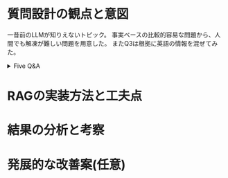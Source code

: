 # 質問設計の観点と意図

一昔前のLLMが知りえないトピック。
事実ベースの比較的容易な問題から、人間でも解凍が難しい問題を用意した。
またQ3は根拠に英語の情報を混ぜてみた。

<details><summary>Five Q&A</summary>

## Q1: アメリカ４７代大統領選はいつ開催され、誰と誰が最終候補で争い、誰が勝利したか？
### A1:
2024年11月5日にドナルド・トランプとカマラ・ハリスが争い、トランプが勝利した。
### 参考
https://www.jetro.go.jp/biz/areareports/2024/f1e171ff697a329b.html

## Q2: トランプの勝因を２つあげよ
### A2: 
経済政策：チップ収入を含めた広範な減税策
移民政策：「不法移民に職を奪われるとの懸念」がトランプ氏支持へと流れる決定打となった可能性がある。
### 参考
https://www.dlri.co.jp/report/dlri/399961.html

## Q3: 大統領就任式で示された優先事項４つとその概要を説明せよ
### A3:
「米国を再び安全に」「米国を再び手頃な価格でエネルギー大国に」「既得権益の一掃」「米国の価値の復活」概要は省略
### 参考
https://www.jetro.go.jp/biznews/2025/01/4b0b0bf68f782925.html
https://www.whitehouse.gov/briefings-statements/2025/01/president-trumps-america-first-priorities/

## Q4: トランプ政権の関税政策とは？また、その目的は？
### A4: 
相互関税を駆使して米国の主要な通商関係を再編しようとしている。相互関税とは二国間貿易の公平性を確保するため当事者双方が講じる措置。
トランプ氏と顧問らは、多くの貿易相手国が自国の輸出業者を米企業より競争優位に立たせているため、米国の製造業に不利益をもたらしていると指摘。米経済を関税の壁で囲えば、海外の生産者、あるいは海外で事業を展開する米企業が米国内に設備を設け米労働者を雇用するインセンティブが働き、中産階級空洞化の流れを変えられると主張する。
この戦略には、より最近になって明らかになった目的もある。減税のための財源確保だ。
### 参考
https://www.bloomberg.co.jp/news/articles/2025-02-14/SRNHTIT0AFB400

## Q5: 今後の政界情勢への影響？
### A5:
保護主義的な通商政策が、グローバル化した現代経済において必ずしも意図した効果を生まないことを示唆する。関税引き上げによる影響は実施国である米国において最も大きい。
こうしたサプライチェーンを利用して最終財を生産する企業の多くが多国籍企業であることを考えれば、関税政策によってある国のある産業に正の影響が出たとしても、その国の企業に正の影響が出るとは限らない。
### 参考
https://www.ide.go.jp/Japanese/IDEsquare/Eyes/2025/ISQ202520_006.html

</details>

# RAGの実装方法と工夫点
# 結果の分析と考察
# 発展的な改善案(任意)
